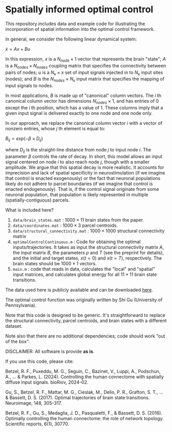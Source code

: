# Spatially informed optimal control
This repository includes data and example code for illustrating the incorporation of spatial information into the optimal control framework.

In general, we consider the following linear dynamical system:

$\dot{x} = Ax + Bu$

In this expression, $x$ is a $N_{node} \times 1$ vector that represents the brain "state"; $A$ is a $N_{nodes} \times N_{nodes}$ coupling matrix that specifies the connectivity between pairs of nodes; $u$ is a $N_{\kappa} \times x$ set of input signals injected in to $N_{\kappa}$ input sites (nodes); and $B$ is the $N_{nodes} \times N_{\kappa}$ input matrix that specifies the mapping of input signals to nodes.

In most applications, $B$ is made up of "canonical" column vectors. The $i$ th canonical column vector has dimensions $N_{nodes} \times 1$, and has entries of 0 except the $i$ th position, which has a value of 1. These columns imply that a given input signal is delivered exactly to one node and one node only.

In our approach, we replace the canonical column vector $i$ with a vector of nonzero entries, whose $j$ th element is equal to:

$B_{ij} = exp(-\beta \times D_{ij})$

where $D_{ij}$ is the straight-line distance from node $j$ to input node $i$. The parameter $\beta$ controls the rate of decay. In short, this model allows an input signal centered on node $i$ to also reach node $j$, though with a smaller amplitude. We argue that this spatial decay is more realistic. It accounts for imprecision and lack of spatial specificity in neurostimulation (if we imagine that control is enacted exogenously) or the fact that neuronal populations likely do not adhere to parcel boundaries (if we imagine that control is enacted endogenously). That is, if the control signal originate from some neuronal population, that population is likely represented in multiple (spatially-contiguous) parcels.

What is included here?
1. <code>data/brain_states.mat</code> : $1000 \times 11$ brain states from the paper.
2. <code>data/coordinates.mat</code> : $1000 \times 3$ parcel centroids.
3. <code>data/structural_connectivity.mat</code> : $1000 \times 1000$ structural connectivity matrix
4. <code>optimalControlContinuous.m</code> : Code for obtaining the optimal inputs/trajectories. It takes as input the structural connectivity matrix $A$, the input matrix $B$, the parameters $\rho$ and $T$ (see the preprint for details), and the initial and target states, $x(t = 0)$ and $x(t = T)$, respectively. The brain states should be $1000 \times 1$ vectors.
5. <code>main.m</code> : code that reads in data, calculates the "local" and "spatial" input matrices, and calculates global energy for all $11 \times 11$ brain state transitions.

The data used here is publicly available and can be downloaded [here](https://zenodo.org/records/2872624#.XOJqE99fhmM).

The optimal control function was originally written by Shi Gu (University of Pennsylvania).

Note that this code is designed to be generic. It's straightforward to replace the structural connectivity, parcel centroids, and brain states with a different dataset.

Note also that there are no additional dependencies; code should work "out of the box".

DISCLAIMER: All software is provide <b>as is</b>.

If you use this code, please cite:

Betzel, R. F., Puxeddu, M. G., Seguin, C., Bazinet, V., Luppi, A., Podschun, A., ... & Parkes, L. (2024). Controlling the human connectome with spatially diffuse input signals. bioRxiv, 2024-02.

Gu, S., Betzel, R. F., Mattar, M. G., Cieslak, M., Delio, P. R., Grafton, S. T., ... & Bassett, D. S. (2017). Optimal trajectories of brain state transitions. Neuroimage, 148, 305-317.

Betzel, R. F., Gu, S., Medaglia, J. D., Pasqualetti, F., & Bassett, D. S. (2016). Optimally controlling the human connectome: the role of network topology. Scientific reports, 6(1), 30770.

